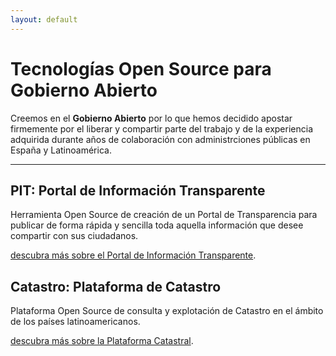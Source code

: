 ```yaml
---
layout: default
---
```



# [](#header-1)Tecnologías Open Source para Gobierno Abierto 

Creemos en el **Gobierno Abierto** por lo que hemos decidido apostar firmemente por el liberar y compartir parte del trabajo y de la experiencia adquirida durante años de colaboración con administrciones públicas en España y Latinoamérica.


* * *

## [](#header-PIT)PIT: Portal de Información Transparente
Herramienta Open Source de creación de un Portal de Transparencia para publicar de forma rápida y sencilla toda aquella información que desee compartir con sus ciudadanos.

[descubra más sobre el Portal de Información Transparente](another-page).


## [](#header-CAT)Catastro: Plataforma de Catastro
Plataforma Open Source de consulta y explotación de Catastro en el ámbito de los países latinoamericanos.

[descubra más sobre la Plataforma Catastral](another-page).

